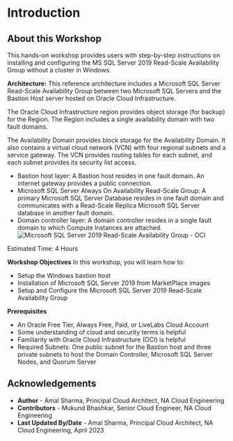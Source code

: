 # Introduction

## About this Workshop

This hands-on workshop provides users with step-by-step instructions on installing and configuring the MS SQL Server 2019 Read-Scale Availability Group without a cluster in Windows. 

**Architecture:**
This reference architecture includes a Microsoft SQL Server Read-Scale Availability Group between two Microsoft SQL Servers and the Bastion Host server hosted on Oracle Cloud Infrastructure.

The Oracle Cloud Infrastructure region provides object storage (for backup) for the Region. The Region includes a single availability domain with two fault domains. 

The Availability Domain provides block storage for the Availability Domain. It also contains a virtual cloud network (VCN) with four regional subnets and a service gateway. The VCN provides routing tables for each subnet, and each subnet provides its security list access.

* Bastion host layer: A Bastion host resides in one fault domain. An internet gateway provides a public connection.
* Microsoft SQL Server Always On Availability Read-Scale Group: A primary Microsoft SQL Server Database resides in one fault domain and communicates with a Read-Scale Replica Microsoft SQL Server database in another fault domain. 
* Domain controller layer: A domain controller resides in a single fault domain to which Compute Instances are attached.
  ![Microsoft SQL Server 2019 Read-Scale Availability Group - OCI](./images/architecture.png "Microsoft SQL Server 2019 Read-Scale Availability Group - OCI")

Estimated Time: 4 Hours

**Workshop Objectives**
In this workshop, you will learn how to:
* Setup the Windows bastion host
* Installation of Microsoft SQL Server 2019 from MarketPlace images
* Setup and Configure the Microsoft SQL Server 2019 Read-Scale Availability Group

**Prerequisites**
* An Oracle Free Tier, Always Free, Paid, or LiveLabs Cloud Account
* Some understanding of cloud and security terms is helpful
* Familiarity with Oracle Cloud Infrastructure (OCI) is helpful
* Required Subnets: One public subnet for the Bastion host and three private subnets to host the Domain Controller, Microsoft SQL Server Nodes, and Quorum Server

## Acknowledgements
* **Author** - Amal Sharma, Principal Cloud Architect, NA Cloud Engineering
* **Contributors** -  Mukund Bhashkar, Senior Cloud Engineer, NA Cloud Engineering
* **Last Updated By/Date** - Amal Sharma, Principal Cloud Architect, NA Cloud Engineering, April 2023
